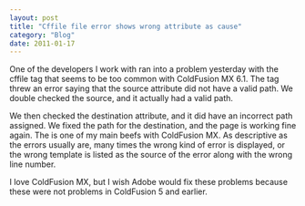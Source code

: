 ```yaml
---
layout: post
title: "Cffile file error shows wrong attribute as cause"
category: "Blog"
date: 2011-01-17
---
```



One of the developers I work with ran into a problem yesterday with the cffile tag that seems to be too common with ColdFusion MX 6.1\. The tag threw an error saying that the source attribute did not have a valid path. We double checked the source, and it actually had a valid path.

We then checked the destination attribute, and it did have an incorrect path assigned. We fixed the path for the destination, and the page is working fine again. The is one of my main beefs with ColdFusion MX. As descriptive as the errors usually are, many times the wrong kind of error is displayed, or the wrong template is listed as the source of the error along with the wrong line number.

I love ColdFusion MX, but I wish Adobe would fix these problems because these were not problems in ColdFusion 5 and earlier.